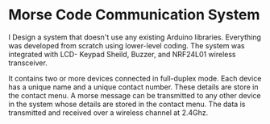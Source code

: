 # Morse Code Communication System
I Design a system that doesn't use any existing Arduino libraries. Everything was developed from scratch using lower-level coding. The system was integrated with LCD- Keypad Sheild, Buzzer, and NRF24L01 wireless transceiver. 

It contains two or more devices connected in full-duplex mode. Each device has a unique name and a unique contact number. These details are store in the contact menu. A morse message can be transmitted to any other device in the system whose details are stored in the contact menu. The data is transmitted and received over a wireless channel at 2.4Ghz. 
